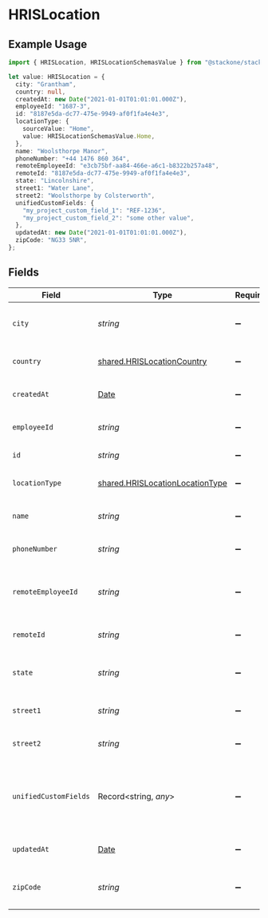 # HRISLocation

## Example Usage

```typescript
import { HRISLocation, HRISLocationSchemasValue } from "@stackone/stackone-client-ts/sdk/models/shared";

let value: HRISLocation = {
  city: "Grantham",
  country: null,
  createdAt: new Date("2021-01-01T01:01:01.000Z"),
  employeeId: "1687-3",
  id: "8187e5da-dc77-475e-9949-af0f1fa4e4e3",
  locationType: {
    sourceValue: "Home",
    value: HRISLocationSchemasValue.Home,
  },
  name: "Woolsthorpe Manor",
  phoneNumber: "+44 1476 860 364",
  remoteEmployeeId: "e3cb75bf-aa84-466e-a6c1-b8322b257a48",
  remoteId: "8187e5da-dc77-475e-9949-af0f1fa4e4e3",
  state: "Lincolnshire",
  street1: "Water Lane",
  street2: "Woolsthorpe by Colsterworth",
  unifiedCustomFields: {
    "my_project_custom_field_1": "REF-1236",
    "my_project_custom_field_2": "some other value",
  },
  updatedAt: new Date("2021-01-01T01:01:01.000Z"),
  zipCode: "NG33 5NR",
};
```

## Fields

| Field                                                                                         | Type                                                                                          | Required                                                                                      | Description                                                                                   | Example                                                                                       |
| --------------------------------------------------------------------------------------------- | --------------------------------------------------------------------------------------------- | --------------------------------------------------------------------------------------------- | --------------------------------------------------------------------------------------------- | --------------------------------------------------------------------------------------------- |
| `city`                                                                                        | *string*                                                                                      | :heavy_minus_sign:                                                                            | The city where the location is situated                                                       | Grantham                                                                                      |
| `country`                                                                                     | [shared.HRISLocationCountry](../../../sdk/models/shared/hrislocationcountry.md)               | :heavy_minus_sign:                                                                            | The country code                                                                              |                                                                                               |
| `createdAt`                                                                                   | [Date](https://developer.mozilla.org/en-US/docs/Web/JavaScript/Reference/Global_Objects/Date) | :heavy_minus_sign:                                                                            | The created_at date                                                                           | 2021-01-01T01:01:01.000Z                                                                      |
| `employeeId`                                                                                  | *string*                                                                                      | :heavy_minus_sign:                                                                            | The employee ID                                                                               | 1687-3                                                                                        |
| `id`                                                                                          | *string*                                                                                      | :heavy_minus_sign:                                                                            | Unique identifier                                                                             | 8187e5da-dc77-475e-9949-af0f1fa4e4e3                                                          |
| `locationType`                                                                                | [shared.HRISLocationLocationType](../../../sdk/models/shared/hrislocationlocationtype.md)     | :heavy_minus_sign:                                                                            | The location type                                                                             | work                                                                                          |
| `name`                                                                                        | *string*                                                                                      | :heavy_minus_sign:                                                                            | The name of the location                                                                      | Woolsthorpe Manor                                                                             |
| `phoneNumber`                                                                                 | *string*                                                                                      | :heavy_minus_sign:                                                                            | The phone number of the location                                                              | +44 1476 860 364                                                                              |
| `remoteEmployeeId`                                                                            | *string*                                                                                      | :heavy_minus_sign:                                                                            | Provider's unique identifier of the employee                                                  | e3cb75bf-aa84-466e-a6c1-b8322b257a48                                                          |
| `remoteId`                                                                                    | *string*                                                                                      | :heavy_minus_sign:                                                                            | Provider's unique identifier                                                                  | 8187e5da-dc77-475e-9949-af0f1fa4e4e3                                                          |
| `state`                                                                                       | *string*                                                                                      | :heavy_minus_sign:                                                                            | The state where the location is situated                                                      | Lincolnshire                                                                                  |
| `street1`                                                                                     | *string*                                                                                      | :heavy_minus_sign:                                                                            | The first line of the address                                                                 | Water Lane                                                                                    |
| `street2`                                                                                     | *string*                                                                                      | :heavy_minus_sign:                                                                            | The second line of the address                                                                | Woolsthorpe by Colsterworth                                                                   |
| `unifiedCustomFields`                                                                         | Record<string, *any*>                                                                         | :heavy_minus_sign:                                                                            | Custom Unified Fields configured in your StackOne project                                     | {<br/>"my_project_custom_field_1": "REF-1236",<br/>"my_project_custom_field_2": "some other value"<br/>} |
| `updatedAt`                                                                                   | [Date](https://developer.mozilla.org/en-US/docs/Web/JavaScript/Reference/Global_Objects/Date) | :heavy_minus_sign:                                                                            | The updated_at date                                                                           | 2021-01-01T01:01:01.000Z                                                                      |
| `zipCode`                                                                                     | *string*                                                                                      | :heavy_minus_sign:                                                                            | The ZIP code/Postal code of the location                                                      | NG33 5NR                                                                                      |